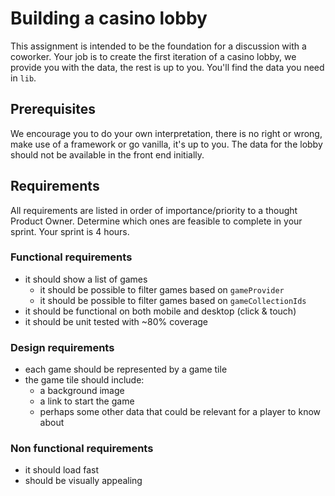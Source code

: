 # Building a casino lobby

This assignment is intended to be the foundation for a discussion with a coworker.
Your job is to create the first iteration of a casino lobby, we provide you with the data, the rest is up to you.
You'll find the data you need in `lib`.

## Prerequisites
We encourage you to do your own interpretation, there is no right or wrong, make use of a framework or go vanilla, it's up to you.
The data for the lobby should not be available in the front end initially.

## Requirements
All requirements are listed in order of importance/priority to a thought Product Owner.
Determine which ones are feasible to complete in your sprint. Your sprint is 4 hours.

### Functional requirements
* it should show a list of games
	* it should be possible to filter games based on `gameProvider`
	* it should be possible to filter games based on `gameCollectionIds`
* it should be functional on both mobile and desktop (click & touch)
* it should be unit tested with ~80% coverage

### Design requirements
* each game should be represented by a game tile
* the game tile should include:
	* a background image
	* a link to start the game
	* perhaps some other data that could be relevant for a player to know about

### Non functional requirements
* it should load fast
* should be visually appealing
